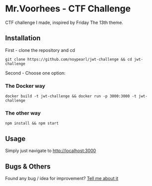 # Mr.Voorhees - CTF Challenge

CTF challenge I made, inspired by Friday The 13th theme.

## Installation

First - clone the repository and cd
``` 
git clone https://github.com/noypearl/jwt-challenge && cd jwt-challenge
```
Second - Choose one option:
### The Docker way
```
docker build -t jwt-challenge && docker run -p 3000:3000 -t jwt-challenge 
```

### The other way

```
npm install && npm start
```


## Usage
Simply just navigate to [http://localhost:3000](http://localhost:3000)

## Bugs & Others
Found any bug / idea for improvement? [Tell me about it](http://twitter.com/noypearl)
